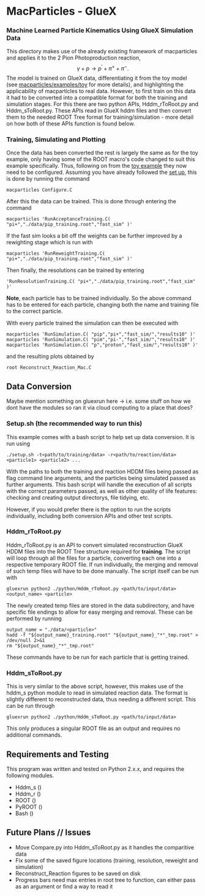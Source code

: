 # MacParticles - GlueX
### Machine Learned Particle Kinematics Using GlueX Simulation Data
This directory makes use of the already existing framework of macparticles and applies it to the 2 Pion Photoproduction reaction, 
$$ \gamma + p \rightarrow p^{'} + \pi^+ + \pi^-.$$
The model is trained on GlueX data, differentiating it from the toy model (see [<ins>macparticles/examples/toy](../toy/) for more details), and highlighting the applicability of macparticles to real data. However, to first train on this data it had to be converted into a compatible format for both the training and simulation stages. For this there are two python APIs, Hddm_rToRoot.py and Hddm_sToRoot.py. These APIs read in GlueX hddm files and then convert them to the needed ROOT Tree format for training/simulation - more detail on how both of these APIs function is found below. 

### Training, Simulating and Plotting
Once the data has been converted the rest is largely the same as for the toy example, only having some of the ROOT macro's code changed to suit this example specifically. Thus, following on from the [<ins>toy example](../toy/) they now need to be configured. Assuming you have already followed the [<ins>set up](macparticles/README.md), this is done by running the command
```
macparticles Configure.C
```
After this the data can be trained. This is done through entering the command
```
macparticles 'RunAcceptanceTraining.C( "pi+","./data/pip_training.root","fast_sim" )'
```
If the fast sim looks a bit off the weights can be further improved by a rewighting stage which is run with
```
macparticles 'RunReweightTraining.C( "pi+","./data/pip_training.root","fast_sim" )'
```
Then finally, the resolutions can be trained by entering
```
'RunResolutionTraining.C( "pi+","./data/pip_training.root","fast_sim" )'
```
**Note**, each particle has to be trained individually. So the above command has to be entered for each particle, changing both the name and training file to the correct particle.

With every particle trained the simulation can then be executed with
```
macparticles 'RunSimulation.C( "pip","pi+","fast_sim/","results10" )'
macparticles 'RunSimulation.C( "pim","pi-","fast_sim/","results10" )'
macparticles 'RunSimulation.C( "p","proton","fast_sim/","results10" )'
```
and the resulting plots obtained by 
```
root Reconstruct_Reaction_Mac.C
```
## Data Conversion
Maybe mention something on gluexrun here -> i.e. some stuff on how we dont have the modules so ran it via cloud computing to a place that does? 
### Setup.sh (the recommended way to run this) 
This example comes with a bash script to help set up data conversion. It is run using
```
./setup.sh -t<path/to/training/data> -r<path/to/reaction/data> <particle1> <particle2> ... 
```
With the paths to both the training and reaction HDDM files being passed as flag command line arguments, and the particles being simulated passed as further arguments. This bash script will handle the execution of all scripts with the correct parameters passed, as well as other quality of life features: checking and creating output directorys, file tidying, etc.

However, if you would prefer there is the option to run the scripts individually, including both conversion APIs and other test scripts.
### Hddm_rToRoot.py
Hddm_rToRoot.py is an API to convert simulated reconstruction GlueX HDDM files into the ROOT Tree structure required for **training**. The script will loop through all the files for a particle, converting each one into a respective temporary ROOT file. If run individually, the merging and removal of such temp files will have to be done manually. The script itself can be run with
```
gluexrun python2 ./python/Hddm_rToRoot.py <path/to/input/data> <output_name> <particle>
```
The newly created temp files are stored in the data subdirectory, and have specific file endings to allow for easy merging and removal. These can be performed by running
```
output_name = "./data/<particle>"
hadd -f "${output_name}_training.root" "${output_name}_"*"_tmp.root" > /dev/null 2>&1
rm "${output_name}_"*"_tmp.root"
```
These commands have to be run for each particle that is getting trained.
### Hddm_sToRoot.py
This is very similar to the above script, however, this makes use of the hddm_s python module to read in simulated reaction data. The format is slightly different to reconstructed data, thus needing a different script. This can be run through
```
gluexrun python2 ./python/Hddm_sToRoot.py <path/to/input/data>
```
This only produces a singular ROOT file as an output and requires no additional commands.
## Requirements and Testing
This program was written and tested on Python 2.x.x, and requires the following modules.
- Hddm_s ()
- Hddm_r ()
- ROOT ()
- PyROOT ()
- Bash ()

## Future Plans // Issues
- Move Compare.py into Hddm_sToRoot.py as it handles the comparitive data
- Fix some of the saved figure locations (training, resolution, reweight and simulation)
- Reconstruct_Reaction figures to be saved on disk
- Progress bars need max entries in root tree to function, can either pass as an argument or find a way to read it